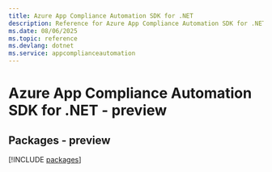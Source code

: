 ```yaml
---
title: Azure App Compliance Automation SDK for .NET
description: Reference for Azure App Compliance Automation SDK for .NET
ms.date: 08/06/2025
ms.topic: reference
ms.devlang: dotnet
ms.service: appcomplianceautomation
---
```

# Azure App Compliance Automation SDK for .NET - preview
## Packages - preview
[!INCLUDE [packages](app-compliance-automation-index.md)]